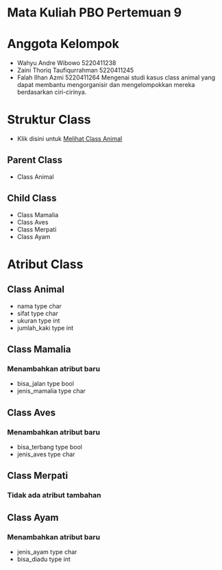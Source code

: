 # Mata Kuliah PBO Pertemuan 9 
# Anggota Kelompok
- Wahyu Andre Wibowo            5220411238
- Zaini Thoriq Taufiqurrahman   5220411245
- Falah Ilhan Azmi              5220411264
Mengenai studi kasus class animal yang dapat membantu mengorganisir dan mengelompokkan mereka berdasarkan ciri-cirinya.
# Struktur Class
- Klik disini untuk [Melihat Class Animal](https://viewer.diagrams.net/?tags=%7B%7D&highlight=0000ff&edit=_blank&layers=1&nav=1&title=PBO_9.drawio#R7VxRU%2Bo4FP41zOw%2BuGNbQHwU8Hp10fWu7rr3yQk00EiasGkQuL9%2BT9oUKK1YvLbRncwwIzlNW3K%2Bryc530lteL1weSHQLLjmPqYN99hfNrx%2Bw3WdY68Jf5RllViarXZimAji604bwx35gdMztXVOfBxlOkrOqSSzrHHEGcMjmbEhIfgi223MafauMzTBOcPdCNG89YH4MkisHfdkY%2F%2BKySRI7%2By0T5MjIUo765FEAfL5YsvknTe8nuBcJt%2FCZQ9T5bzULw%2BXqwc6mLYvrr5F%2F6K%2Fur%2Ff3%2Fx9lFzsyyGnrIcgMJNvvvTtFy%2F8OuSTm0vyfdBlrZO74eORpwcbyVXqMOyD%2F3STCxnwCWeInm%2BsXcHnzMfqssfQ2vQZcD4DowPGJyzlSpMBzSUHUyBDqo%2FCMMTqH31%2B3PiuGr%2B10mZ%2FuX2wv9Ktkn7Q%2For4XIzwnsFrIkskJljuc5LuqDyzRSrt5gvMQwy%2FEjoITJEkz1nmIU3gybrfBiT4onE6ADP9a54Rnes7XaMQUYJyUEYLElLEFGZjzmSKqoIA%2Bk8YfB%2BBK7EAwzMWksBjc6YPSIVldxQQ6g%2FQis%2BVgyKJRtO01Q24ID%2FgsiiFFQ4LqUF325ked%2BpMjaLAEfS5TVF0dkzXaJnpOECR1IYRpxTNIjJcDyME7Ajrcil5qDstAiLx3QzF0C8gqGW5dxiHlFfwci%2Fo6dE0TOg46bZ1e7GJOk5qC7YjTrtdEVFOckQ5guaQROjxCQEvGt6ZakM0zjEHBi1jRAWf4h6nHCjSZzyhEqF0x5SyieKxfJFLEWBC2GQQ9%2Bk3N5Y%2FtTOUicO5YxqH2YD4PmZxvJFIogR0hfCMEyZjZ7W68AGf9lTsaMEP70Hb2bTho7oL2eMMxoJIjDkGRi2wYtXhZNn7RL5OljU5ynHDrYoa6ey8w40nzEj0GOpwEtNjFCBh6VEvPVquYXp0cuzIUYCSGNqEAunKynkT%2FiEgGS8sNOD38TLiyMmRwsuTwisgAEVDTG95RCTh6voi6btDjNewz5KbsAALIisE%2FaRTDvRORZifFmDeVQt4LLswZVypGeOXX20oqDcUdGqcKdjtBZudf8P0kq%2Ba%2Fh%2B982br5ig%2FUaxpcaVmC732tMyomxmOU3aWeIeIUUgN92VqXLIxt5SonRLNkjlHdetKJ8eJM0YgQtjc1GBu6u3kpielU9NmVTzJxw6VfzCYTGza8U7hwynPkw%2BTlnqFtIjIGEnLC2O8MJ6PennNU%2FFiPp2LVMZSzrK8qJcXZVPW6nhRLHE%2BzWFpETxO0ZRYcpgih3PcND2bNAsSFCtjHSRjvQF3r%2BTqsiohyytSL1VeGgV8YRNTM8HAMz1VpKmxoUr3umGk0u180lK3k1%2F3nT3jKIekFRPqExNaby90V6Ym7Kl0A%2BhDxCa21v1esf8TFrvzC4JNsRupeGKlBVPkMC4tOEV1T5skHJYkfLpit7unrKmq3ffJrGEzhdoDgvGC90vZY1rwVgtQy4vaeVG%2B3F0VMfZskLGqghlO1KkqFHKiYB9ljgXbMoNGejQXz7Gs4LyHyBCnvMlBeEiy6Wknlhb8rdZheeGr0sL6pY4taWHf4%2FNBlIX0wtvKwgqFOfCssmBOWWieGlcW0se5OHVUhLGp4%2FtEf%2FdgTdm4ruAW71aIZSefIH9uRSdj5DCuK7i2%2BPjTusLhsBvXFVqvZY8wZ9hMofZwYFxVKNgYmxGc%2Bmq%2BsMSonRjmZYWCrbBWVzBMCvO7FfbLCP%2Fv9%2FLdsrsV0sLeR9EUCt7Mx2IGd86BaWWFGt9%2B8HZkBbekrOBVpirYmuPP5waV7UM4PDeA5ubfwMTHtv6Zjnf%2BHw%3D%3D)
## Parent Class
- Class Animal

## Child Class 
- Class Mamalia
- Class Aves
- Class Merpati
- Class Ayam

# Atribut Class
## Class Animal
- nama type char
- sifat type char
- ukuran type int
- jumlah_kaki type int

## Class Mamalia
### Menambahkan atribut baru
- bisa_jalan type bool
- jenis_mamalia type char

## Class Aves
### Menambahkan atribut baru
- bisa_terbang type bool
- jenis_aves type char

## Class Merpati
### Tidak ada atribut tambahan

## Class Ayam
### Menambahkan atribut baru
- jenis_ayam type char
- bisa_diadu type int
